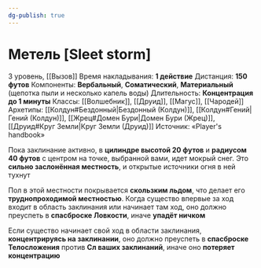 ```yaml
---
dg-publish: true
---
```

# Метель [Sleet storm]
3 уровень, [[Вызов]]
Время накладывания: **1 действие**
Дистанция: **150 футов**
Компоненты: **Вербальный**, **Соматический**, **Материальный** (щепотка пыли и несколько капель воды)
Длительность: **Концентрация до 1 минуты**
Классы: [[Волшебник]], [[Друид]], [[Магус]], [[Чародей]]
Архетипы: [[Колдун#Бездонный|Бездонный (Колдун)]], [[Колдун#Гений|Гений (Колдун)]], [[Жрец#Домен Бури|Домен Бури (Жрец)]], [[Друид#Круг Земли|Круг Земли (Друид)]]
Источник: «Player's handbook»

Пока заклинание активно, в **цилиндре высотой 20 футов** и **радиусом 40 футов** с центром на точке, выбранной вами, идет мокрый снег. Это **сильно заслонённая местность**, и открытые источники огня в ней тухнут

Пол в этой местности покрывается **скользким льдом**, что делает его **труднопроходимой местностью**. Когда существо впервые за ход входит в область заклинания или начинает там ход, оно должно преуспеть в **спасброске Ловкости**, иначе **упадёт ничком**

Если существо начинает свой ход в области заклинания, **концентрируясь на заклинании**, оно должно преуспеть в **спасброске Телосложения** против **Сл ваших заклинаний**, иначе оно **потеряет концентрацию**